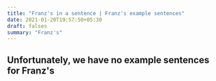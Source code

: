 ```yaml
---
title: "Franz's in a sentence | Franz's example sentences"
date: 2021-01-20T19:57:50+05:30
draft: falses
summary: "Franz's"
---
```

## Unfortunately, we have no example sentences for Franz's                 
